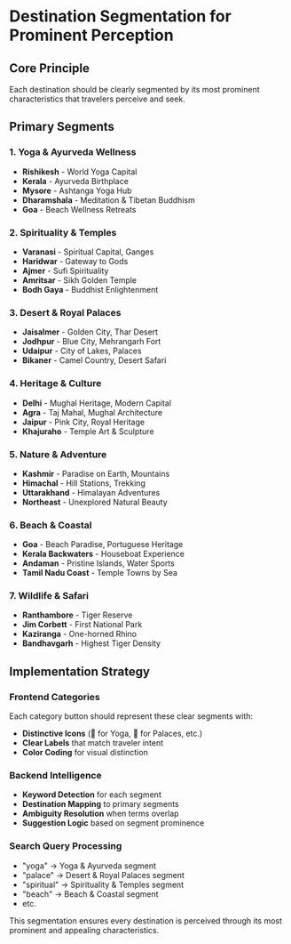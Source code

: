 # Destination Segmentation for Prominent Perception

## Core Principle
Each destination should be clearly segmented by its most prominent characteristics that travelers perceive and seek.

## Primary Segments

### 1. **Yoga & Ayurveda Wellness**
- **Rishikesh** - World Yoga Capital
- **Kerala** - Ayurveda Birthplace  
- **Mysore** - Ashtanga Yoga Hub
- **Dharamshala** - Meditation & Tibetan Buddhism
- **Goa** - Beach Wellness Retreats

### 2. **Spirituality & Temples**
- **Varanasi** - Spiritual Capital, Ganges
- **Haridwar** - Gateway to Gods
- **Ajmer** - Sufi Spirituality
- **Amritsar** - Sikh Golden Temple
- **Bodh Gaya** - Buddhist Enlightenment

### 3. **Desert & Royal Palaces**
- **Jaisalmer** - Golden City, Thar Desert
- **Jodhpur** - Blue City, Mehrangarh Fort
- **Udaipur** - City of Lakes, Palaces
- **Bikaner** - Camel Country, Desert Safari

### 4. **Heritage & Culture**
- **Delhi** - Mughal Heritage, Modern Capital
- **Agra** - Taj Mahal, Mughal Architecture
- **Jaipur** - Pink City, Royal Heritage
- **Khajuraho** - Temple Art & Sculpture

### 5. **Nature & Adventure**
- **Kashmir** - Paradise on Earth, Mountains
- **Himachal** - Hill Stations, Trekking
- **Uttarakhand** - Himalayan Adventures
- **Northeast** - Unexplored Natural Beauty

### 6. **Beach & Coastal**
- **Goa** - Beach Paradise, Portuguese Heritage
- **Kerala Backwaters** - Houseboat Experience
- **Andaman** - Pristine Islands, Water Sports
- **Tamil Nadu Coast** - Temple Towns by Sea

### 7. **Wildlife & Safari**
- **Ranthambore** - Tiger Reserve
- **Jim Corbett** - First National Park
- **Kaziranga** - One-horned Rhino
- **Bandhavgarh** - Highest Tiger Density

## Implementation Strategy

### Frontend Categories
Each category button should represent these clear segments with:
- **Distinctive Icons** (🧘 for Yoga, 🏰 for Palaces, etc.)
- **Clear Labels** that match traveler intent
- **Color Coding** for visual distinction

### Backend Intelligence
- **Keyword Detection** for each segment
- **Destination Mapping** to primary segments
- **Ambiguity Resolution** when terms overlap
- **Suggestion Logic** based on segment prominence

### Search Query Processing
- "yoga" → Yoga & Ayurveda segment
- "palace" → Desert & Royal Palaces segment  
- "spiritual" → Spirituality & Temples segment
- "beach" → Beach & Coastal segment
- etc.

This segmentation ensures every destination is perceived through its most prominent and appealing characteristics.


